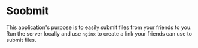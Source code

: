 # Soobmit

This application's purpose is to easily submit files from your friends to you.
Run the server locally and use `nginx` to create a link your friends can use to submit files.
